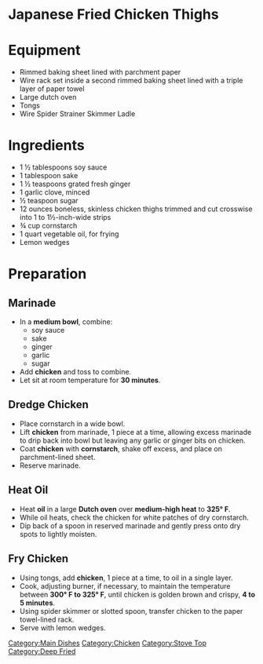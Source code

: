 # Japanese Fried Chicken Thighs

# Equipment

-   Rimmed baking sheet lined with parchment paper
-   Wire rack set inside a second rimmed baking sheet lined with a
    triple layer of paper towel
-   Large dutch oven
-   Tongs
-   Wire Spider Strainer Skimmer Ladle

# Ingredients

-   1 ½ tablespoons soy sauce
-   1 tablespoon sake
-   1 ½ teaspoons grated fresh ginger
-   1 garlic clove, minced
-   ½ teaspoon sugar
-   12 ounces boneless, skinless chicken thighs trimmed and cut
    crosswise into 1 to 1½-inch-wide strips
-   ¾ cup cornstarch
-   1 quart vegetable oil, for frying
-   Lemon wedges

# Preparation

## Marinade

-   In a **medium bowl**, combine:
    -   soy sauce
    -   sake
    -   ginger
    -   garlic
    -   sugar
-   Add **chicken** and toss to combine.
-   Let sit at room temperature for **30 minutes**.

## Dredge Chicken

-   Place cornstarch in a wide bowl.
-   Lift **chicken** from marinade, 1 piece at a time, allowing excess
    marinade to drip back into bowl but leaving any garlic or ginger
    bits on chicken.
-   Coat **chicken** with **cornstarch**, shake off excess, and place on
    parchment-lined sheet.
-   Reserve marinade.

## Heat Oil

-   Heat **oil** in a large **Dutch oven** over **medium-high heat** to
    **325° F**.
-   While oil heats, check the chicken for white patches of dry
    cornstarch.
-   Dip back of a spoon in reserved marinade and gently press onto dry
    spots to lightly moisten.

## Fry Chicken

-   Using tongs, add **chicken**, 1 piece at a time, to oil in a single
    layer.
-   Cook, adjusting burner, if necessary, to maintain the temperature
    between **300° F to 325° F**, until chicken is golden brown and
    crispy, **4 to 5 minutes**.
-   Using spider skimmer or slotted spoon, transfer chicken to the paper
    towel-lined rack.
-   Serve with lemon wedges.

[Category:Main Dishes](Category:Main_Dishes "wikilink")
[Category:Chicken](Category:Chicken "wikilink") [Category:Stove
Top](Category:Stove_Top "wikilink") [Category:Deep
Fried](Category:Deep_Fried "wikilink")